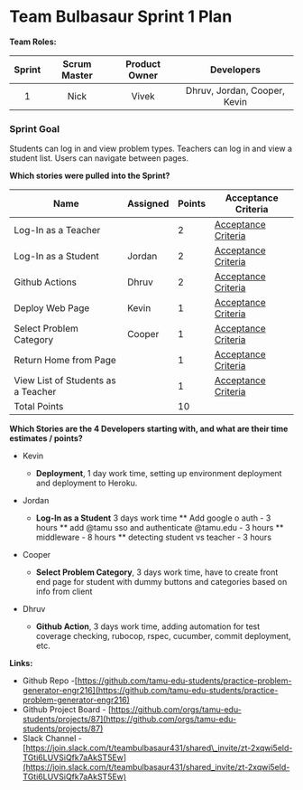 

# Team Bulbasaur Sprint 1 Plan

**Team Roles:**

| Sprint | Scrum Master | Product Owner | Developers |
| :---: | :---: | :---: | :---: |
| 1 | Nick | Vivek | Dhruv, Jordan, Cooper, Kevin |

### Sprint Goal
Students can log in and view problem types. Teachers can log in and view a student list. Users can navigate between pages. <br>


**Which stories were pulled into the Sprint?**

| Name                               | Assigned   | Points | Acceptance Criteria                                                                                                             |
|------------------------------------|------------|--------|---------------------------------------------------------------------------------------------------------------------------------|
| Log-In as a Teacher           |    | 2      | [Acceptance Criteria](https://github.com/orgs/tamu-edu-students/projects/87/views/1?pane=issue&itemId=92743293)                                                                       |
| Log-In as a Student         | Jordan   | 2      | [Acceptance Criteria](https://github.com/orgs/tamu-edu-students/projects/87/views/1?pane=issue&itemId=92596818)                                                                         |
| Github Actions               | Dhruv   | 2      | [Acceptance Criteria](https://github.com/orgs/tamu-edu-students/projects/87/views/1?pane=issue&itemId=93212651)                                                                                                       |
| Deploy Web Page               | Kevin   | 1      | [Acceptance Criteria](https://github.com/orgs/tamu-edu-students/projects/87/views/1?pane=issue&itemId=93213644)                                                |
| Select Problem Category        | Cooper   | 1      | [Acceptance Criteria](https://github.com/orgs/tamu-edu-students/projects/87/views/1?pane=issue&itemId=92596777)                                                                                                       |
| Return Home from Page          |    | 1      | [Acceptance Criteria](https://github.com/orgs/tamu-edu-students/projects/87/views/1?pane=issue&itemId=93212001)                                                                                                       |
| View List of Students as a Teacher |    | 1      | [Acceptance Criteria](https://github.com/orgs/tamu-edu-students/projects/87/views/1?pane=issue&itemId=93213056)                                                                                                       |
| Total Points|    | 10      |                                                                                                      |





**Which Stories are the 4 Developers starting with, and what are their time estimates / points?**

* Kevin   
  * **Deployment**, 1 day work time, setting up environment deployment and deployment to Heroku. 
      
* Jordan   
  * **Log-In as a Student** 3 days work time
   **   Add google o auth - 3 hours
   **   add @tamu sso and authenticate @tamu.edu - 3 hours
   **   middleware - 8 hours
   **   detecting student vs teacher - 3 hours


* Cooper  
  * **Select Problem Category**, 3 days work time, have to create front end page for student with dummy buttons and categories based on info from client  

* Dhruv   
  * **Github Action**, 3 days work time, adding automation for test coverage checking, rubocop, rspec, cucumber, commit deployment, etc.  


**Links:**

* Github Repo \-[https://github.com/tamu-edu-students/practice-problem-generator-engr216](https://github.com/tamu-edu-students/practice-problem-generator-engr216)  
* Github Project Board \- [https://github.com/orgs/tamu-edu-students/projects/87](https://github.com/orgs/tamu-edu-students/projects/87)  
* Slack Channel \- [https://join.slack.com/t/teambulbasaur431/shared\_invite/zt-2xqwi5eld-TGti6LUVSiQfk7aAkST5Ew](https://join.slack.com/t/teambulbasaur431/shared_invite/zt-2xqwi5eld-TGti6LUVSiQfk7aAkST5Ew)
